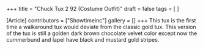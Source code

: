 +++
title = "Chuck Tux 2 92 (Costume Outfit)"
draft = false
tags = [ ]

[Article]
contributors = ["Showtimeinc"]
gallery = []
+++
This tux is the first time a walkaround tux would deviate from the classic gold tux. This version of the tux is still a golden dark brown chocolate velvet color except now the cummerbund and lapel have black and mustard gold stripes.